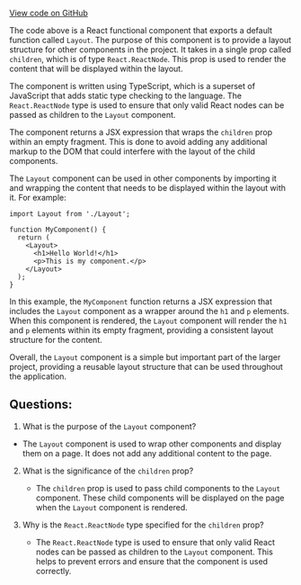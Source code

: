 [View code on GitHub](zoo-labs/zoo/blob/master/foundation/src/components/layout/Layout.tsx)

The code above is a React functional component that exports a default function called `Layout`. The purpose of this component is to provide a layout structure for other components in the project. It takes in a single prop called `children`, which is of type `React.ReactNode`. This prop is used to render the content that will be displayed within the layout.

The component is written using TypeScript, which is a superset of JavaScript that adds static type checking to the language. The `React.ReactNode` type is used to ensure that only valid React nodes can be passed as children to the `Layout` component.

The component returns a JSX expression that wraps the `children` prop within an empty fragment. This is done to avoid adding any additional markup to the DOM that could interfere with the layout of the child components.

The `Layout` component can be used in other components by importing it and wrapping the content that needs to be displayed within the layout with it. For example:

```
import Layout from './Layout';

function MyComponent() {
  return (
    <Layout>
      <h1>Hello World!</h1>
      <p>This is my component.</p>
    </Layout>
  );
}
```

In this example, the `MyComponent` function returns a JSX expression that includes the `Layout` component as a wrapper around the `h1` and `p` elements. When this component is rendered, the `Layout` component will render the `h1` and `p` elements within its empty fragment, providing a consistent layout structure for the content.

Overall, the `Layout` component is a simple but important part of the larger project, providing a reusable layout structure that can be used throughout the application.
## Questions: 
 1. What is the purpose of the `Layout` component?
   - The `Layout` component is used to wrap other components and display them on a page. It does not add any additional content to the page.

2. What is the significance of the `children` prop?
   - The `children` prop is used to pass child components to the `Layout` component. These child components will be displayed on the page when the `Layout` component is rendered.

3. Why is the `React.ReactNode` type specified for the `children` prop?
   - The `React.ReactNode` type is used to ensure that only valid React nodes can be passed as children to the `Layout` component. This helps to prevent errors and ensure that the component is used correctly.